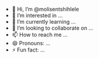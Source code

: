 - 👋 Hi, I’m @molisentshihlele
- 👀 I’m interested in ...
- 🌱 I’m currently learning ...
- 💞️ I’m looking to collaborate on ...
- 📫 How to reach me ...
- 😄 Pronouns: ...
- ⚡ Fun fact: ...

<!---
molisentshihlele/molisentshihlele is a ✨ special ✨ repository because its `README.md` (this file) appears on your GitHub profile.
You can click the Preview link to take a look at your changes.
--->
